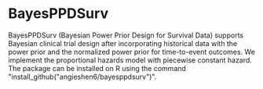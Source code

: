 # BayesPPDSurv

BayesPPDSurv (Bayesian Power Prior Design for Survival Data) supports Bayesian clinical trial design after incorporating historical data with the power prior and the normalized power prior for time-to-event outcomes. We implement the proportional hazards model with piecewise constant hazard. The package can be installed on R using the command "install_github("angieshen6/bayesppdsurv")". 


